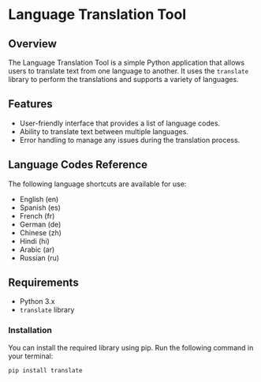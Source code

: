 # Language Translation Tool

## Overview
The Language Translation Tool is a simple Python application that allows users to translate text from one language to another. It uses the `translate` library to perform the translations and supports a variety of languages.

## Features
- User-friendly interface that provides a list of language codes.
- Ability to translate text between multiple languages.
- Error handling to manage any issues during the translation process.

## Language Codes Reference
The following language shortcuts are available for use:
- English (en)
- Spanish (es)
- French (fr)
- German (de)
- Chinese (zh)
- Hindi (hi)
- Arabic (ar)
- Russian (ru)

## Requirements
- Python 3.x
- `translate` library

### Installation
You can install the required library using pip. Run the following command in your terminal:

```bash
pip install translate
